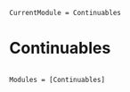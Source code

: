 ```@meta
CurrentModule = Continuables
```

# Continuables

```@index
```

```@autodocs
Modules = [Continuables]
```
